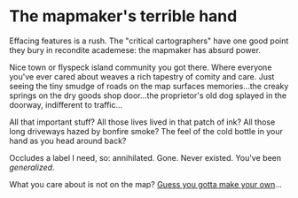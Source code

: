 # The mapmaker's terrible hand

Effacing features is a rush. The "critical cartographers" have one good point they bury in recondite academese: the mapmaker has absurd power.


Nice town or flyspeck island community you got there. Where everyone you've ever cared about weaves a rich tapestry of comity and care. Just seeing the tiny smudge of roads on the map surfaces memories...the creaky springs on the dry goods shop door...the proprietor's old dog splayed in the doorway, indifferent to traffic...


All that important stuff? All those lives lived in that patch of ink? All those long driveways hazed by bonfire smoke? The feel of the cold bottle in your hand as you head around back?


Occludes a label I need, so: annihilated. Gone. Never existed. You've been *generalized*.


What you care about is not on the map? [Guess you gotta make your own](https://youshouldmakemaps.com)...

